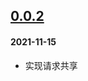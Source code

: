 ## [0.0.2](https://github.com/foca-js/foca-axios-enhancer/compare/v0.0.1...v0.0.2)

#### 2021-11-15

- 实现请求共享
